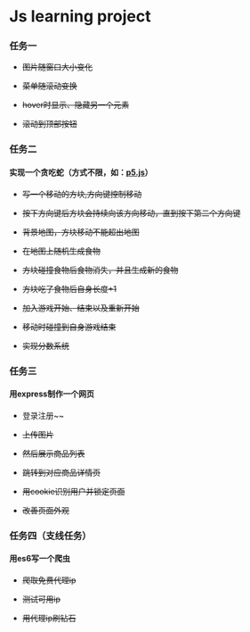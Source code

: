 # Js learning project

### 任务一

* ~~图片随窗口大小变化~~


* ~~菜单随滚动变换~~
* ~~hover时显示、隐藏另一个元素~~
* ~~滚动到顶部按钮~~


### 任务二 

#### 实现一个贪吃蛇（方式不限，如：[p5.js](https://p5js.org/)）

* ~~写一个移动的方块,方向键控制移动~~


* ~~按下方向键后方块会持续向该方向移动，直到按下第二个方向键~~
* ~~背景地图，方块移动不能超出地图~~
* ~~在地图上随机生成食物~~
* ~~方块碰撞食物后食物消失，并且生成新的食物~~
* ~~方块吃了食物后自身长度+1~~
* ~~加入游戏开始、结束以及重新开始~~
* ~~移动时碰撞到自身游戏结束~~
* ~~实现分数系统~~

### 任务三

#### 用express制作一个网页

* 登录注册~~


* ~~上传图片~~
* ~~然后展示商品列表~~
* ~~跳转到对应商品详情页~~
* ~~用cookie识别用户并锁定页面~~
* ~~改善页面外观~~

### 任务四（支线任务）

#### 用es6写一个爬虫

* ~~爬取免费代理ip~~


* ~~测试可用ip~~
* ~~用代理ip刷钻石~~
